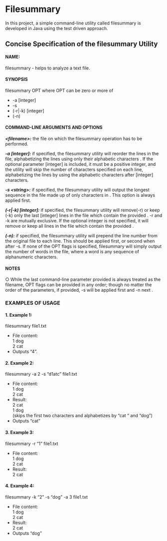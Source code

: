 # Filesummary

In this project, a simple command-line utility called filesummary is developed in Java using the test driven approach.

## Concise Specification of the filesummary Utility
#### NAME:
filesummary - helps to analyze a text file.

#### SYNOPSIS
filesummary OPT <filename>
where OPT can be zero or more of
  - -a [integer]
  - -s <string>
  - (-r|-k) <string> [integer]
  - (-n)
  
#### COMMAND-LINE ARGUMENTS AND OPTIONS
  
***\<filename\>:*** the file on which the filesummary operation has to be performed.
  
***-a [integer]:*** if specified, the filesummary utility will reorder the lines in
the file, alphabetizing the lines using only their alphabetic characters . If the
optional parameter [integer] is included, it must be a positive integer, and the
utility will skip the number of characters specified on each line, alphabetizing the
lines by using the alphabetic characters after [integer] characters.

***-s \<string\>:*** if specified, the filesummary utility will output the longest
sequence in the file made up of only characters in <string> . This option is
always applied first.
  
***(-r|-k) <string> [integer]:*** if specified, the filesummary utility will
remove(-r) or keep (-k) only the last [integer] lines in the file which contain the
provided <string> . -r and -k are mutually exclusive. If the optional integer is
not specified, it will remove or keep all lines in the file which contain the provided
<string> .
  
***(-n):*** if specified, the filesummary utility will prepend the line number from
the original file to each line. This should be applied first, or second when after -s.
If none of the OPT flags is specified, filesummary will simply output the
number of words in the file, where a word is any sequence of alphanumeric
characters.

#### NOTES
○ While the last command-line parameter provided is always treated as the
filename, OPT flags can be provided in any order; though no matter the
order of the parameters, if provided, -s will be applied first and -n next .

### EXAMPLES OF USAGE
#### 1. Example 1:
filesummary file1.txt
- File content: <br>
    1 dog <br>
    2 cat <br>
- Outputs “4”.

#### 2. Example 2:
filesummary -a 2 -s “d1atc” file1.txt
 - File content: <br>
    1 dog <br>
    2 cat <br>
  - Result: <br>
    2 cat <br>
    1 dog <br>
    (skips the first two characters and alphabetizes by “cat “ and “dog”)
  - Outputs “cat”

#### 3. Example 3:
filesummary -r “1” file1.txt
  - File content: <br>
    1 dog <br>
    2 cat <br>
  - Result: <br>
    2 cat <br>

#### 4. Example 4:
filesummary -k “2” -s “dog” -a 3 file1.txt
   - File content: <br>
    1 dog <br>
    2 cat <br>
   - Result: <br>
    2 cat <br>
   - Outputs “dog”
